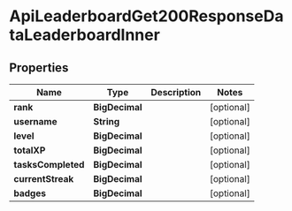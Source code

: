

# ApiLeaderboardGet200ResponseDataLeaderboardInner


## Properties

| Name | Type | Description | Notes |
|------------ | ------------- | ------------- | -------------|
|**rank** | **BigDecimal** |  |  [optional] |
|**username** | **String** |  |  [optional] |
|**level** | **BigDecimal** |  |  [optional] |
|**totalXP** | **BigDecimal** |  |  [optional] |
|**tasksCompleted** | **BigDecimal** |  |  [optional] |
|**currentStreak** | **BigDecimal** |  |  [optional] |
|**badges** | **BigDecimal** |  |  [optional] |



